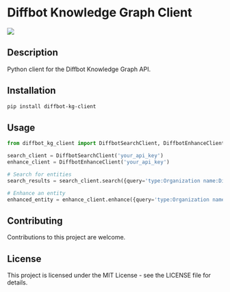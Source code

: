 Diffbot Knowledge Graph Client
=============

![](https://www.diffbot.com/assets/img/diffbot-logo-darkbg.svg)

Description
-----------

Python client for the Diffbot Knowledge Graph API.

Installation
------------

```sh
pip install diffbot-kg-client
```

Usage
-----

```python
from diffbot_kg_client import DiffbotSearchClient, DiffbotEnhanceClient

search_client = DiffbotSearchClient('your_api_key')
enhance_client = DiffbotEnhanceClient('your_api_key')

# Search for entities
search_results = search_client.search({query='type:Organization name:Diffbot'})

# Enhance an entity
enhanced_entity = enhance_client.enhance({query='type:Organization name:Diffbot'})
```

Contributing
------------

Contributions to this project are welcome.

License
-------

This project is licensed under the MIT License - see the LICENSE file for details.
